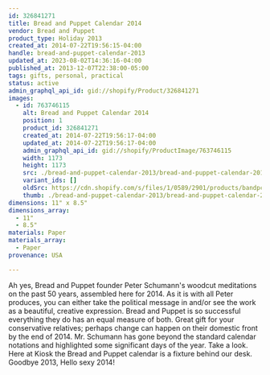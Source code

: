 ```yaml
---
id: 326841271
title: Bread and Puppet Calendar 2014
vendor: Bread and Puppet
product_type: Holiday 2013
created_at: 2014-07-22T19:56:15-04:00
handle: bread-and-puppet-calendar-2013
updated_at: 2023-08-02T14:36:16-04:00
published_at: 2013-12-07T22:38:00-05:00
tags: gifts, personal, practical
status: active
admin_graphql_api_id: gid://shopify/Product/326841271
images:
  - id: 763746115
    alt: Bread and Puppet Calendar 2014
    position: 1
    product_id: 326841271
    created_at: 2014-07-22T19:56:17-04:00
    updated_at: 2014-07-22T19:56:17-04:00
    admin_graphql_api_id: gid://shopify/ProductImage/763746115
    width: 1173
    height: 1173
    src: ./bread-and-puppet-calendar-2013/bread-and-puppet-calendar-2013__0.jpg
    variant_ids: []
    oldSrc: https://cdn.shopify.com/s/files/1/0589/2901/products/bandpcal2.jpeg?v=1406073377
    thumb: ./bread-and-puppet-calendar-2013/bread-and-puppet-calendar-2013__0-thumb.jpg
dimensions: 11" x 8.5"
dimensions_array:
  - 11"
  - 8.5"
materials: Paper
materials_array:
  - Paper
provenance: USA

---
```


Ah yes, Bread and Puppet founder Peter Schumann's woodcut meditations on the past 50 years, assembled here for 2014. As it is with all Peter produces, you can either take the political message in and/or see the work as a beautiful, creative expression. Bread and Puppet is so successful everything they do has an equal measure of both. Great gift for your conservative relatives; perhaps change can happen on their domestic front by the end of 2014. Mr. Schumann has gone beyond the standard calendar notations and highlighted some significant days of the year. Take a look. Here at Kiosk the Bread and Puppet calendar is a fixture behind our desk. Goodbye 2013, Hello sexy 2014!